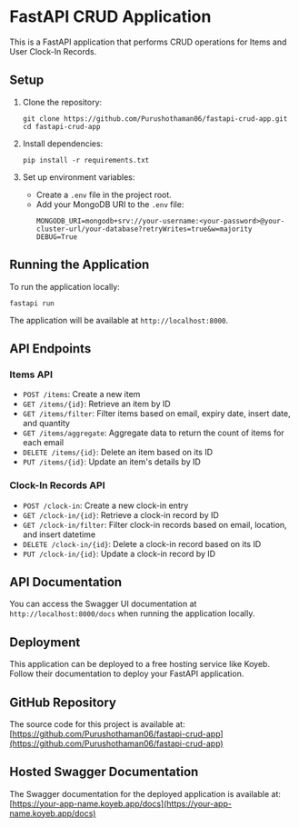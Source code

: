 # FastAPI CRUD Application

This is a FastAPI application that performs CRUD operations for Items and User Clock-In Records.

## Setup

1. Clone the repository:
   ```
   git clone https://github.com/Purushothaman06/fastapi-crud-app.git
   cd fastapi-crud-app
   ```

2. Install dependencies:
   ```
   pip install -r requirements.txt
   ```

3. Set up environment variables:
   - Create a `.env` file in the project root.
   - Add your MongoDB URI to the `.env` file:
     ```
     MONGODB_URI=mongodb+srv://your-username:<your-password>@your-cluster-url/your-database?retryWrites=true&w=majority
     DEBUG=True
     ```

## Running the Application

To run the application locally:

```
fastapi run
```

The application will be available at `http://localhost:8000`.

## API Endpoints

### Items API

- `POST /items`: Create a new item
- `GET /items/{id}`: Retrieve an item by ID
- `GET /items/filter`: Filter items based on email, expiry date, insert date, and quantity
- `GET /items/aggregate`: Aggregate data to return the count of items for each email
- `DELETE /items/{id}`: Delete an item based on its ID
- `PUT /items/{id}`: Update an item's details by ID

### Clock-In Records API

- `POST /clock-in`: Create a new clock-in entry
- `GET /clock-in/{id}`: Retrieve a clock-in record by ID
- `GET /clock-in/filter`: Filter clock-in records based on email, location, and insert datetime
- `DELETE /clock-in/{id}`: Delete a clock-in record based on its ID
- `PUT /clock-in/{id}`: Update a clock-in record by ID

## API Documentation

You can access the Swagger UI documentation at `http://localhost:8000/docs` when running the application locally.

## Deployment

This application can be deployed to a free hosting service like Koyeb. Follow their documentation to deploy your FastAPI application.

## GitHub Repository

The source code for this project is available at: [https://github.com/Purushothaman06/fastapi-crud-app](https://github.com/Purushothaman06/fastapi-crud-app)

## Hosted Swagger Documentation

The Swagger documentation for the deployed application is available at: [https://your-app-name.koyeb.app/docs](https://your-app-name.koyeb.app/docs)
